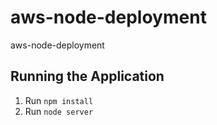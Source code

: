 # aws-node-deployment
aws-node-deployment

## Running the Application

1. Run `npm install`
2. Run `node server`